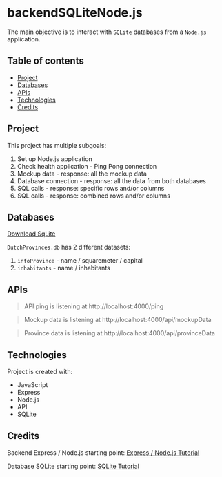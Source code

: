 # backendSQLiteNode.js
The main objective is to interact with `SQLite` databases from a `Node.js` application.

## Table of contents
* [Project](#Project)
* [Databases](#Databases)
* [APIs](#APIs)
* [Technologies](#technologies)
* [Credits](#Credits)

## Project
This project has multiple subgoals:
1. Set up Node.js application
2. Check health application - Ping Pong connection
3. Mockup data - response: all the mockup data
4. Database connection - response: all the data from both databases
5. SQL calls - response: specific rows and/or columns
6. SQL calls - response: combined rows and/or columns

## Databases
[Download SqLite](https://www.sqlite.org/index.html)

`DutchProvinces.db` has 2 different datasets:
1. `infoProvince` - name / squaremeter / capital
2. `inhabitants` -  name / inhabitants

## APIs
> API ping is listening at http://localhost:4000/ping

> Mockup data is listening at http://localhost:4000/api/mockupData 

> Province data is listening at http://localhost:4000/api/provinceData

## Technologies
Project is created with:
* JavaScript
* Express
* Node.js
* API
* SQLite

## Credits
Backend Express / Node.js starting point:
[Express / Node.js Tutorial](https://expressjs.com/)

Database SQLite starting point:
[SQLite Tutorial](https://www.sqlitetutorial.net/)


